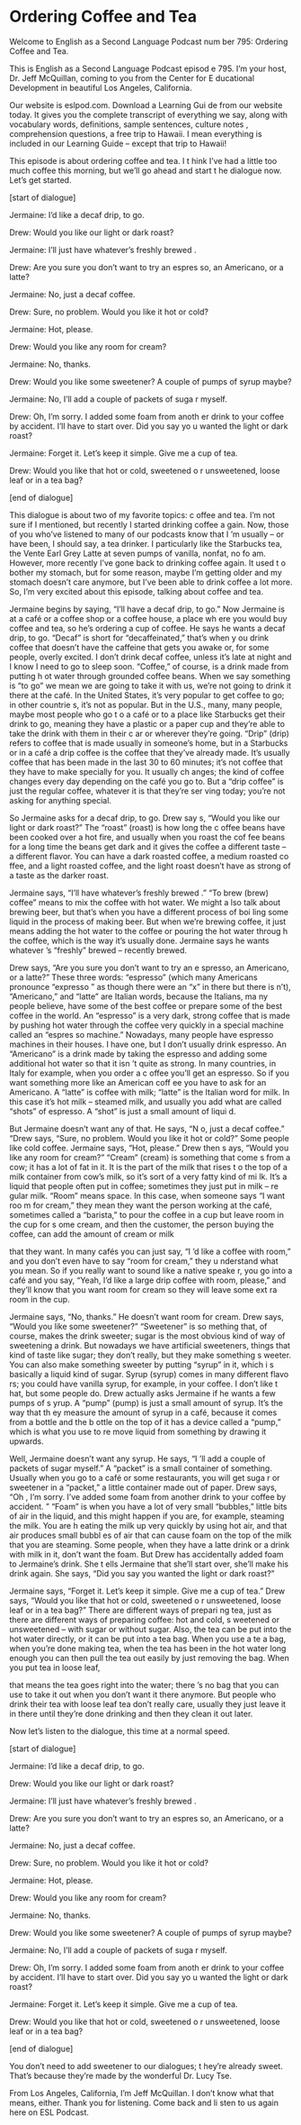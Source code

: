 # Ordering Coffee and Tea

Welcome to English as a Second Language Podcast num ber 795: Ordering Coffee and Tea.

This is English as a Second Language Podcast episod e 795.  I’m your host, Dr. Jeff McQuillan, coming to you from the Center for E ducational Development in beautiful Los Angeles, California.

Our website is eslpod.com.  Download a Learning Gui de from our website today. It gives you the complete transcript of everything we say, along with vocabulary words, definitions, sample sentences, culture notes , comprehension questions, a free trip to Hawaii.  I mean everything is included  in our Learning Guide – except that trip to Hawaii!

This episode is about ordering coffee and tea.  I t hink I’ve had a little too much coffee this morning, but we’ll go ahead and start t he dialogue now.  Let’s get started.

[start of dialogue]

Jermaine:  I’d like a decaf drip, to go.

Drew:  Would you like our light or dark roast?

Jermaine:  I’ll just have whatever’s freshly brewed .

Drew:  Are you sure you don’t want to try an espres so, an Americano, or a latte?

Jermaine:  No, just a decaf coffee.

Drew:  Sure, no problem.  Would you like it hot or cold?

Jermaine:  Hot, please.

Drew:  Would you like any room for cream?

Jermaine:  No, thanks.

Drew:  Would you like some sweetener?  A couple of pumps of syrup maybe?

Jermaine:  No, I’ll add a couple of packets of suga r myself.

 Drew:  Oh, I’m sorry.  I added some foam from anoth er drink to your coffee by accident.  I’ll have to start over.  Did you say yo u wanted the light or dark roast?

Jermaine:  Forget it.  Let’s keep it simple.  Give me a cup of tea.

Drew:  Would you like that hot or cold, sweetened o r unsweetened, loose leaf or in a tea bag?

[end of dialogue]

This dialogue is about two of my favorite topics: c offee and tea.  I’m not sure if I mentioned, but recently I started drinking coffee a gain.  Now, those of you who’ve listened to many of our podcasts know that I ’m usually – or have been, I should say, a tea drinker.  I particularly like the  Starbucks tea, the Vente Earl Grey Latte at seven pumps of vanilla, nonfat, no fo am.  However, more recently I’ve gone back to drinking coffee again.  It used t o bother my stomach, but for some reason, maybe I’m getting older and my stomach  doesn’t care anymore, but I’ve been able to drink coffee a lot more.  So,  I’m very excited about this episode, talking about coffee and tea.

Jermaine begins by saying, “I’ll have a decaf drip,  to go.”  Now Jermaine is at a café or a coffee shop or a coffee house, a place wh ere you would buy coffee and tea, so he’s ordering a cup of coffee.  He says he wants a decaf drip, to go. “Decaf” is short for “decaffeinated,” that’s when y ou drink coffee that doesn’t have the caffeine that gets you awake or, for some people, overly excited.  I don’t drink decaf coffee, unless it’s late at night and I  know I need to go to sleep soon. “Coffee,” of course, is a drink made from putting h ot water through grounded coffee beans.  When we say something is “to go” we mean we are going to take it with us, we’re not going to drink it there at the café.  In the United States, it’s very popular to get coffee to go; in other countrie s, it’s not as popular.  But in the U.S., many, many people, maybe most people who go t o a café or to a place like Starbucks get their drink to go, meaning they have a plastic or a paper cup and they’re able to take the drink with them in their c ar or wherever they’re going. “Drip” (drip) refers to coffee that is made usually  in someone’s home, but in a Starbucks or in a café a drip coffee is the coffee that they’ve already made.  It’s usually coffee that has been made in the last 30 to  60 minutes; it’s not coffee that they have to make specially for you.  It usually ch anges; the kind of coffee changes every day depending on the café you go to.  But a “drip coffee” is just the regular coffee, whatever it is that they’re ser ving today; you’re not asking for anything special.

So Jermaine asks for a decaf drip, to go.  Drew say s, “Would you like our light or dark roast?”  The “roast” (roast) is how long the c offee beans have been cooked over a hot fire, and usually when you roast the cof fee beans for a long time the beans get dark and it gives the coffee a different taste – a different flavor.  You can have a dark roasted coffee, a medium roasted co ffee, and a light roasted coffee, and the light roast doesn’t have as strong of a taste as the darker roast.

Jermaine says, “I’ll have whatever’s freshly brewed .”  “To brew (brew) coffee” means to mix the coffee with hot water.  We might a lso talk about brewing beer, but that’s when you have a different process of boi ling some liquid in the process of making beer.  But when we’re brewing coffee, it just means adding the hot water to the coffee or pouring the hot water throug h the coffee, which is the way it’s usually done.  Jermaine says he wants whatever ’s “freshly” brewed – recently brewed.

Drew says, “Are you sure you don’t want to try an e spresso, an Americano, or a latte?”  These three words: “espresso” (which many Americans pronounce “expresso ” as though there were an “x” in there but there is n’t), “Americano,” and “latte” are Italian words, because the Italians, ma ny people believe, have some of the best coffee or prepare some of the best coffee in the world.  An “espresso” is a very dark, strong coffee that is made by pushing hot water through the coffee very quickly in a special machine called an “espres so machine.”  Nowadays, many people have espresso machines in their houses.   I have one, but I don’t usually drink espresso.  An “Americano” is a drink made by taking the espresso and adding some additional hot water so that it isn ’t quite as strong.  In many countries, in Italy for example, when you order a c offee you’ll get an espresso. So if you want something more like an American coff ee you have to ask for an Americano.  A “latte” is coffee with milk; “latte” is the Italian word for milk.  In this case it’s hot milk – steamed milk, and usually you add what are called “shots” of espresso.  A “shot” is just a small amount of liqui d.

But Jermaine doesn’t want any of that.  He says, “N o, just a decaf coffee.”  “Drew says, “Sure, no problem.  Would you like it hot or cold?”  Some people like cold coffee.  Jermaine says, “Hot, please.”  Drew then s ays, “Would you like any room for cream?”  “Cream” (cream) is something that come s from a cow; it has a lot of fat in it.  It is the part of the milk that rises t o the top of a milk container from cow’s milk, so it’s sort of a very fatty kind of mi lk.  It’s a liquid that people often put in coffee; sometimes they just put in milk – re gular milk.  “Room” means space.  In this case, when someone says “I want roo m for cream,” they mean they want the person working at the café, sometimes  called a “barista,” to pour the coffee in a cup but leave room in the cup for s ome cream, and then the customer, the person buying the coffee, can add the  amount of cream or milk

that they want.  In many cafés you can just say, “I ’d like a coffee with room,” and you don’t even have to say “room for cream,” they u nderstand what you mean. So if you really want to sound like a native speake r, you go into a café and you say, “Yeah, I’d like a large drip coffee with room,  please,” and they’ll know that you want room for cream so they will leave some ext ra room in the cup.

Jermaine says, “No, thanks.”  He doesn’t want room for cream.  Drew says, “Would you like some sweetener?”  “Sweetener” is so mething that, of course, makes the drink sweeter; sugar is the most obvious kind of way of sweetening a drink.  But nowadays we have artificial sweeteners,  things that kind of taste like sugar; they don’t really, but they make something s weeter.  You can also make something sweeter by putting “syrup” in it, which i s basically a liquid kind of sugar.  Syrup (syrup) comes in many different flavo rs; you could have vanilla syrup, for example, in your coffee.  I don’t like t hat, but some people do.  Drew actually asks Jermaine if he wants a few pumps of s yrup.  A “pump” (pump) is just a small amount of syrup.  It’s the way that th ey measure the amount of syrup in a café, because it comes from a bottle and the b ottle on the top of it has a device called a “pump,” which is what you use to re move liquid from something by drawing it upwards.

Well, Jermaine doesn’t want any syrup.  He says, “I ’ll add a couple of packets of sugar myself.”  A “packet” is a small container of something.  Usually when you go to a café or some restaurants, you will get suga r or sweetener in a “packet,” a little container made out of paper.  Drew says, “Oh , I’m sorry.  I’ve added some foam from another drink to your coffee by accident. ”  “Foam” is when you have a lot of very small “bubbles,” little bits of air in the liquid, and this might happen if you are, for example, steaming the milk.  You are h eating the milk up very quickly by using hot air, and that air produces small bubbl es of air that can cause foam on the top of the milk that you are steaming.  Some  people, when they have a latte drink or a drink with milk in it, don’t want the foam.  But Drew has accidentally added foam to Jermaine’s drink.  She t ells Jermaine that she’ll start over, she’ll make his drink again.  She says, “Did you say you wanted the light or dark roast?”

Jermaine says, “Forget it.  Let’s keep it simple.  Give me a cup of tea.”  Drew says, “Would you like that hot or cold, sweetened o r unsweetened, loose leaf or in a tea bag?”  There are different ways of prepari ng tea, just as there are different ways of preparing coffee: hot and cold, s weetened or unsweetened – with sugar or without sugar.  Also, the tea can be put into the hot water directly, or it can be put into a tea bag.  When you use a te a bag, when you’re done making tea, when the tea has been in the hot water long enough you can then pull the tea out easily by just removing the bag.  When you put tea in loose leaf,

that means the tea goes right into the water; there ’s no bag that you can use to take it out when you don’t want it there anymore.  But people who drink their tea with loose leaf tea don’t really care, usually they  just leave it in there until they’re done drinking and then they clean it out later.

Now let’s listen to the dialogue, this time at a normal speed.

[start of dialogue]

Jermaine:  I’d like a decaf drip, to go.

Drew:  Would you like our light or dark roast?

Jermaine:  I’ll just have whatever’s freshly brewed .

Drew:  Are you sure you don’t want to try an espres so, an Americano, or a latte?

Jermaine:  No, just a decaf coffee.

Drew:  Sure, no problem.  Would you like it hot or cold?

Jermaine:  Hot, please.

Drew:  Would you like any room for cream?

Jermaine:  No, thanks.

Drew:  Would you like some sweetener?  A couple of pumps of syrup maybe?

Jermaine:  No, I’ll add a couple of packets of suga r myself.

Drew:  Oh, I’m sorry.  I added some foam from anoth er drink to your coffee by accident.  I’ll have to start over.  Did you say yo u wanted the light or dark roast?

Jermaine:  Forget it.  Let’s keep it simple.  Give me a cup of tea.

Drew:  Would you like that hot or cold, sweetened o r unsweetened, loose leaf or in a tea bag?

[end of dialogue]

 You don’t need to add sweetener to our dialogues; t hey’re already sweet.  That’s because they’re made by the wonderful Dr. Lucy Tse.

From Los Angeles, California, I’m Jeff McQuillan.  I don’t know what that means, either.  Thank you for listening.  Come back and li sten to us again here on ESL Podcast.



